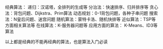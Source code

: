 经典算法： 
递归：汉诺塔，全排列的生成等 
分治法：快速排序、归并排序等 
贪心法：背包问题、Dijkstra、Prim算法 
动态规划：0-1背包问题，各种子串问题 
搜索法：N皇后问题、迷宫问题 
随机算法：蒙特卡洛、随机快排等 
近似算法：TSP等方面相关算法等 
在线算法：K-服务器问题等 
应用方面的算法： 
K-Means、ID3等算法 

以上都是经典的不能再经典的算法，也是算法入门必读